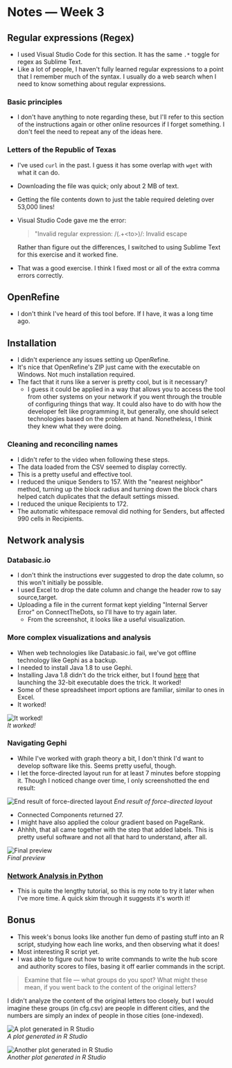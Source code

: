 # Notes — Week 3

## Regular expressions (Regex)

* I used Visual Studio Code for this section. It has the same `.*` toggle for regex as Sublime Text.
* Like a lot of people, I haven't fully learned regular expressions to a point that I remember much of the syntax. I usually do a web search when I need to know something about regular expressions.

### Basic principles

* I don't have anything to note regarding these, but I'll refer to this section of the instructions again or other online resources if I forget something. I don't feel the need to repeat any of the ideas here.

### Letters of the Republic of Texas

* I've used `curl` in the past. I guess it has some overlap with `wget` with what it can do.
* Downloading the file was quick; only about 2 MB of text.
* Getting the file contents down to just the table required deleting over 53,000 lines!
* Visual Studio Code gave me the error:
    > "Invalid regular expression: /(.+\<to\>)/: Invalid escape

    Rather than figure out the differences, I switched to using Sublime Text for this exercise and it worked fine.
* That was a good exercise. I think I fixed most or all of the extra comma errors correctly.

## OpenRefine

* I don't think I've heard of this tool before. If I have, it was a long time ago.

## Installation

* I didn't experience any issues setting up OpenRefine.
* It's nice that OpenRefine's ZIP just came with the executable on Windows. Not much installation required.
* The fact that it runs like a server is pretty cool, but is it necessary?
  * I guess it could be applied in a way that allows you to access the tool from other systems on your network if you went through the trouble of configuring things that way. It could also have to do with how the developer felt like programming it, but generally, one should select technologies based on the problem at hand. Nonetheless, I think they knew what they were doing.

### Cleaning and reconciling names

* I didn't refer to the video when following these steps.
* The data loaded from the CSV seemed to display correctly.
* This is a pretty useful and effective tool.
* I reduced the unique Senders to 157. With the "nearest neighbor" method, turning up the block radius and turning down the block chars helped catch duplicates that the default settings missed.
* I reduced the unique Recipients to 172.
* The automatic whitespace removal did nothing for Senders, but affected 990 cells in Recipients.

## Network analysis

### Databasic.io

* I don't think the instructions ever suggested to drop the date column, so this won't initially be possible. 
* I used Excel to drop the date column and change the header row to say source,target.
* Uploading a file in the current format kept yielding "Internal Server Error" on ConnectTheDots, so I'll have to try again later.
  * From the screenshot, it looks like a useful visualization.

### More complex visualizations and analysis

* When web technologies like Databasic.io fail, we've got offline technology like Gephi as a backup.
* I needed to install Java 1.8 to use Gephi.
* Installing Java 1.8 didn't do the trick either, but I found [here](https://github.com/gephi/gephi/issues/1787#issuecomment-498979393) that launching the 32-bit executable does the trick. It worked!
* Some of these spreadsheet import options are familiar, similar to ones in Excel.
* It worked!

![It worked!](https://i.imgur.com/KOyIkho.jpg "It worked!")  
*It worked!*    

### Navigating Gephi

* While I've worked with graph theory a bit, I don't think I'd want to develop software like this. Seems pretty useful, though.
* I let the force-directed layout run for at least 7 minutes before stopping it. Though I noticed change over time, I only screenshotted the end result:

![End result of force-directed layout](https://i.imgur.com/jx3Ei30.jpg "End result of force-directed layout")
*End result of force-directed layout*

* Connected Components returned 27.
* I might have also applied the colour gradient based on PageRank.
* Ahhhh, that all came together with the step that added labels. This is pretty useful software and not all that hard to understand, after all.

![Final preview](https://i.imgur.com/trWkwZu.jpg "Final preview")  
*Final preview*

### [Network Analysis in Python](https://programminghistorian.org/en/lessons/exploring-and-analyzing-network-data-with-python)

* This is quite the lengthy tutorial, so this is my note to try it later when I've more time. A quick skim through it suggests it's worth it!

## Bonus

* This week's bonus looks like another fun demo of pasting stuff into an R script, studying how each line works, and then observing what it does!
* Most interesting R script yet.
* I was able to figure out how to write commands to write the hub score and authority scores to files, basing it off earlier commands in the script.

> Examine that file — what groups do you spot? What might these mean, if you went back to the content of the original letters?

I didn't analyze the content of the original letters too closely, but I would imagine these groups (in cfg.csv) are people in different cities, and the numbers are simply an index of people in those cities (one-indexed).

![A plot generated in R Studio](https://i.imgur.com/yE7tWxy.jpg "A plot generated in R Studio")  
*A plot generated in R Studio*

![Another plot generated in R Studio](https://i.imgur.com/NzOkbGh.jpg "Another plot generated in R Studio")  
*Another plot generated in R Studio*
